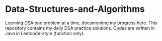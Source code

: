 # Data-Structures-and-Algorithms
Learning DSA one problem at a time, documenting my progress here.
This repository contains my daily DSA practice solutions. Codes are written in Java in Leetcode-style (function only).
